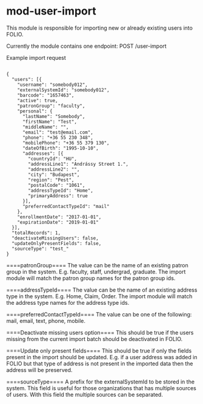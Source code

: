 # mod-user-import

This module is responsible for importing new or already existing users into FOLIO.

Currently the module contains one endpoint:
POST /user-import

Example import request
<pre><code>
{
  "users": [{
    "username": "somebody012",
    "externalSystemId": "somebody012",
    "barcode": "1657463",
    "active": true,
    "patronGroup": "faculty",
    "personal": {
      "lastName": "Somebody",
      "firstName": "Test",
      "middleName": "",
      "email": "test@email.com",
      "phone": "+36 55 230 348",
      "mobilePhone": "+36 55 379 130",
      "dateOfBirth": "1995-10-10",
      "addresses": [{
        "countryId": "HU",
        "addressLine1": "Andrássy Street 1.",
        "addressLine2": "",
        "city": "Budapest",
        "region": "Pest",
        "postalCode": "1061",
        "addressTypeId": "Home",
        "primaryAddress": true
      }],
      "preferredContactTypeId": "mail"
    },
    "enrollmentDate": "2017-01-01",
    "expirationDate": "2019-01-01"
  }],
  "totalRecords": 1,
  "deactivateMissingUsers": false,
  "updateOnlyPresentFields": false,
  "sourceType": "test_"
}
</code></pre>

====patronGroup====
The value can be the name of an existing patron group in the system. E.g. faculty, staff, undergrad, graduate. The import module will match the patron group names for the patron group ids.

====addressTypeId====
The value can be the name of an existing address type in the system. E.g. Home, Claim, Order. The import module will match the address type names for the address type ids.

====preferredContactTypeId====
The value can be one of the following: mail, email, text, phone, mobile.

====Deactivate missing users option====
This should be true if the users missing from the current import batch should be deactivated in FOLIO.

====Update only present fields====
This should be true if only the fields present in the import should be updated. E.g. if a user address was added in FOLIO but that type of address is not present in the imported data then the address will be preserved. 

====sourceType====
A prefix for the externalSystemId to be stored in the system. This field is useful for those organizations that has multiple sources of users. With this field the multiple sources can be separated. 